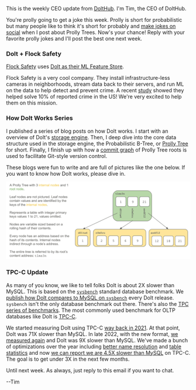 This is the weekly CEO update from [DoltHub](https://www.dolthub.com/). I'm Tim, the CEO of DoltHub. 

You're prolly going to get a joke this week. Prolly is short for probabilistic but many people like to think it's short for probably and [make jokes on social](https://www.reddit.com/r/computerscience/comments/1b34x0k/comment/ksy38zg/?context=3) when I post about Prolly Trees. Now's your chance! Reply with your favorite prolly jokes and I'll post the best one next week.

### Dolt + Flock Safety

[Flock Safety](https://www.flocksafety.com/) uses [Dolt as their ML Feature Store](https://www.dolthub.com/blog/2024-03-07-dolt-flock/).

Flock Safety is a very cool company. They install infrastructure-less cameras in neighborhoods, stream data back to their servers, and run ML on the data to help detect and prevent crime. A recent [study](https://www.researchgate.net/publication/377845222_Flock_Safety_Technologies_in_Law_Enforcement_An_Initial_Evaluation_of_Effectiveness_in_Aiding_Police_in_Real-World_Crime_Clearance) showed they helped solve 10% of reported crime in the US! We're very excited to help them on this mission.

### How Dolt Works Series

I published a series of blog posts on how Dolt works. I start with an overview of Dolt's [storage engine](https://www.dolthub.com/blog/2024-02-29-storage-engine/). Then, I deep dive into the core data structure used in the storage engine, the Probabilistic B-Tree, or [Prolly Tree](https://www.dolthub.com/blog/2024-03-03-prolly-trees/) for short. Finally, I finish up with how a [commit graph](https://www.dolthub.com/blog/2024-03-05-commit-graph/) of Prolly Tree roots is used to facilitate Git-style version control. 

These blogs were fun to write and are full of pictures like the one below. If you want to know how Dolt works, please dive in.

[![Prolly Tree](../images/tim-prolly-tree-example.png)](https://www.dolthub.com/blog/2024-03-03-prolly-trees/)

### TPC-C Update

As many of you know, we like to tell folks Dolt is about 2X slower than MySQL. This is based on the [`sysbench`](https://en.wikipedia.org/wiki/Sysbench) standard database benchmark. We [publish how Dolt compares to MySQL on `sysbench`](https://docs.dolthub.com/sql-reference/benchmarks/latency) every Dolt release. `sysbench` isn't the only database benchmark out there. There's also the [TPC series of benchmarks](https://www.tpc.org/information/benchmarks5.asp). The most commonly used benchmark for OLTP databases like Dolt is [TPC-C](https://www.tpc.org/tpcc/default5.asp). 

We started measuring Dolt using TPC-C [way back in 2021](https://www.dolthub.com/blog/2021-10-25-dolt-vs-mysql-tpc-benchmark/). At that point, Dolt was 71X slower than MySQL. In late 2022, with the new format, [we measured again](https://www.dolthub.com/blog/2022-09-16-tpcc-update/) and Dolt was 9X slower than MySQL. We've made a bunch of optimizations over the year including [better name resolution](https://www.dolthub.com/blog/2023-09-06-three-9s-correctness/) and [table statistics](https://www.dolthub.com/blog/2024-01-22-join-statistics/) and now [we can report we are 4.5X slower than MySQL](https://www.dolthub.com/blog/2024-03-06-tpcc-update-2/) on TPC-C. The goal is to get under 3X in the next few months.

Until next week. As always, just reply to this email if you want to chat.

--Tim